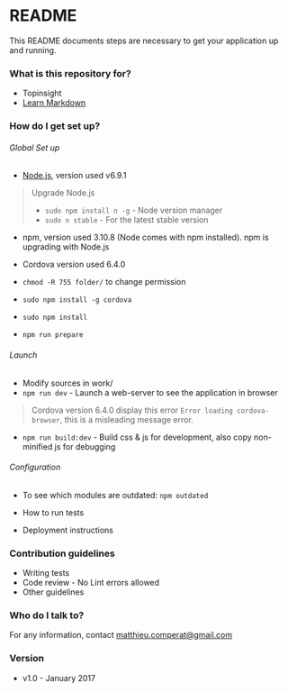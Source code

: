 # README #

This README documents steps are necessary to get your application up and running.

### What is this repository for? ###

* Topinsight
* [Learn Markdown](https://bitbucket.org/tutorials/markdowndemo)

### How do I get set up? ###

###### Global Set up ######
* [Node.js](https://nodejs.org/en/download/), version used v6.9.1
> Upgrade Node.js
> * `sudo npm install n -g` - Node version manager
> * `sudo n stable` - For the latest stable version
* npm, version used 3.10.8 (Node comes with npm installed). npm is upgrading with Node.js
* Cordova version used 6.4.0
* `chmod -R 755 folder/` to change permission

* `sudo npm install -g cordova`
* `sudo npm install`
* `npm run prepare`

###### Launch ######

* Modify sources in work/
* `npm run dev` - Launch a web-server to see the application in browser
> Cordova version 6.4.0 display this error `Error loading cordova-browser`, this is a misleading message error.

* `npm run build:dev` - Build css & js for development, also copy non-minified js for debugging

###### Configuration ######

* To see which modules are outdated: `npm outdated`

* How to run tests
* Deployment instructions

### Contribution guidelines ###

* Writing tests
* Code review - No Lint errors allowed
* Other guidelines

### Who do I talk to? ###

For any information, contact matthieu.comperat@gmail.com

### Version ###
* v1.0 - January 2017